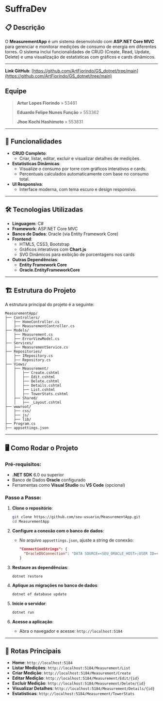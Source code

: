 # **SuffraDev**

## 📋 **Descrição**
O **MeasurementApp** é um sistema desenvolvido com **ASP.NET Core MVC** para gerenciar e monitorar medições de consumo de energia em diferentes torres. O sistema inclui funcionalidades de CRUD (Create, Read, Update, Delete) e uma visualização de estatísticas com gráficos e cards dinâmicos.

---

**Link GitHub**: [https://github.com/ArtFiorindo/GS_dotnet/tree/main](https://github.com/ArtFiorindo/GS_dotnet/tree/main)

## Equipe

> **Artur Lopes Fiorindo** » 53481  
> 
> **Eduardo Felipe Nunes Função** » 553362  
> 
> **Jhoe Kochi Hashimoto** » 553831  
> 

---

## 🚀 **Funcionalidades**
- **CRUD Completo**:
  - Criar, listar, editar, excluir e visualizar detalhes de medições.
- **Estatísticas Dinâmicas**:
  - Visualize o consumo por torre com gráficos interativos e cards.
  - Percentuais calculados automaticamente com base no consumo total.
- **UI Responsiva**:
  - Interface moderna, com tema escuro e design responsivo.

---

## 🛠️ **Tecnologias Utilizadas**
- **Linguagem**: C#
- **Framework**: ASP.NET Core MVC
- **Banco de Dados**: Oracle (via Entity Framework Core)
- **Frontend**:
  - HTML5, CSS3, Bootstrap
  - Gráficos interativos com **Chart.js**
  - SVG Dinâmicos para exibição de porcentagens nos cards
- **Outras Dependências**:
  - **Entity Framework Core**
  - **Oracle.EntityFrameworkCore**

---

## 🏗️ **Estrutura do Projeto**
A estrutura principal do projeto é a seguinte:

```
MeasurementApp/
├── Controllers/
│   ├── HomeController.cs
│   ├── MeasurementController.cs
├── Models/
│   ├── Measurement.cs
│   ├── ErrorViewModel.cs
├── Services/
│   ├── MeasurementService.cs
├── Repositories/
│   ├── IRepository.cs
│   ├── Repository.cs
├── Views/
│   ├── Measurement/
│   │   ├── Create.cshtml
│   │   ├── Edit.cshtml
│   │   ├── Delete.cshtml
│   │   ├── Details.cshtml
│   │   ├── List.cshtml
│   │   ├── TowerStats.cshtml
│   ├── Shared/
│   │   ├── _Layout.cshtml
├── wwwroot/
│   ├── css/
│   ├── js/
│   ├── lib/
├── Program.cs
├── appsettings.json
```

---

## 🖥️ **Como Rodar o Projeto**

### Pré-requisitos:
- **.NET SDK** 6.0 ou superior
- Banco de Dados **Oracle** configurado
- Ferramentas como **Visual Studio** ou **VS Code** (opcional)

### Passo a Passo:
1. **Clone o repositório**:
   ```bash
   git clone https://github.com/seu-usuario/MeasurementApp.git
   cd MeasurementApp
   ```

2. **Configure a conexão com o banco de dados**:
   - No arquivo `appsettings.json`, ajuste a string de conexão:
     ```json
     "ConnectionStrings": {
       "OracleDbConnection": "DATA SOURCE=<SEU_ORACLE_HOST>;USER ID=<SEU_USER>;PASSWORD=<SUA_SENHA>"
     }
     ```

3. **Restaure as dependências**:
   ```bash
   dotnet restore
   ```

4. **Aplique as migrações no banco de dados**:
   ```bash
   dotnet ef database update
   ```

5. **Inicie o servidor**:
   ```bash
   dotnet run
   ```

6. **Acesse a aplicação**:
   - Abra o navegador e acesse: `http://localhost:5184`

---

## 📄 **Rotas Principais**
- **Home**: `http://localhost:5184`
- **Listar Medições**: `http://localhost:5184/Measurement/List`
- **Criar Medição**: `http://localhost:5184/Measurement/Create`
- **Editar Medição**: `http://localhost:5184/Measurement/Edit/{id}`
- **Excluir Medição**: `http://localhost:5184/Measurement/Delete/{id}`
- **Visualizar Detalhes**: `http://localhost:5184/Measurement/Details/{id}`
- **Estatísticas**: `http://localhost:5184/Measurement/TowerStats`


